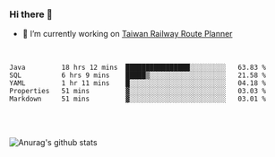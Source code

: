 ### Hi there 👋

- 🔭 I’m currently working on [Taiwan Railway Route Planner](https://github.com/Taiwan-Railway-Route-Planner)

<br/>

<!--START_SECTION:waka-->
```text
Java         18 hrs 12 mins  ████████████████░░░░░░░░░   63.83 % 
SQL          6 hrs 9 mins    █████▒░░░░░░░░░░░░░░░░░░░   21.58 % 
YAML         1 hr 11 mins    █░░░░░░░░░░░░░░░░░░░░░░░░   04.18 % 
Properties   51 mins         ▓░░░░░░░░░░░░░░░░░░░░░░░░   03.03 % 
Markdown     51 mins         ▓░░░░░░░░░░░░░░░░░░░░░░░░   03.01 % 
```
<!--END_SECTION:waka-->

<br/>
<br/>

![Anurag's github stats](https://github-readme-stats.vercel.app/api?username=DepickereSven&show_icons=true&theme=tokyonight)



<!--
**DepickereSven/DepickereSven** is a ✨ _special_ ✨ repository because its `README.md` (this file) appears on your GitHub profile.

Here are some ideas to get you started:

- 🔭 I’m currently working on ...
- 🌱 I’m currently learning ...
- 👯 I’m looking to collaborate on ...
- 🤔 I’m looking for help with ...
- 💬 Ask me about ...
- 📫 How to reach me: ...
- 😄 Pronouns: ...
- ⚡ Fun fact: ...
-->
